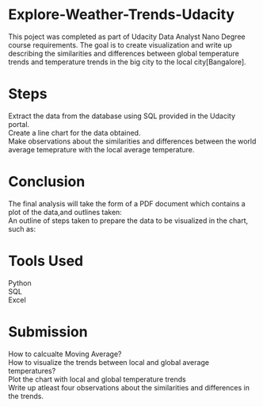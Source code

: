 # Explore-Weather-Trends-Udacity
This poject was completed as part of Udacity Data Analyst Nano Degree course requirements.
The goal is to create visualization and write up describing the similarities and differences between global temperature trends and temperature trends in the big city to the local city[Bangalore].
# Steps
Extract the data from the database using SQL provided in the Udacity portal.<br>
Create a line chart for the data obtained.<br>
Make observations about the similarities and differences between the world average temeprature with the local average temperature.
# Conclusion
The final analysis will take the form of a PDF document which contains a plot of the data,and outlines taken:<br>
An outline of steps taken to prepare the data to be visualized in the chart, such as:
# Tools Used
Python<br>
SQL<br>
Excel
# Submission
How to calcualte Moving Average?<br>
How to visualize the trends between local and global average temperatures?<br>
Plot the chart with local and global temperature trends<br>
Write up atleast four observations about the similarities and differences in the trends.
